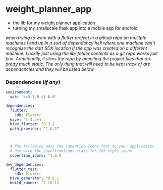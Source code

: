 # weight_planner_app
 - the lib for my weight planner application
 - turning my smallscale flask app into a mobile app for android
 
*when trying to work with a flutter project in a github repo on mulitple machines I end up in a sort of dependency hell where one machine can't recognize the dart SDK location if the app was created on a different machine. Luckily just using the lib/ folder contents as a git repo works just fine. Additionally, it slims the repo by ommiting the project files that are pretty much static. The only thing that will need to be kept track of are dependencies and they will be listed below*

### Dependencies (*if any*)

```yaml
environment:
  sdk: ">=2.7.0 <3.0.0"

dependencies:
  flutter:
    sdk: flutter
  hive: ^1.4.4+1
  hive_flutter: ^0.3.1
  path_provider: ^1.6.27



  # The following adds the Cupertino Icons font to your application.
  # Use with the CupertinoIcons class for iOS style icons.
  cupertino_icons: ^1.0.0

dev_dependencies:
  flutter_test:
    sdk: flutter
  hive_generator: ^0.8.2
  build_runner: ^1.10.13
```
